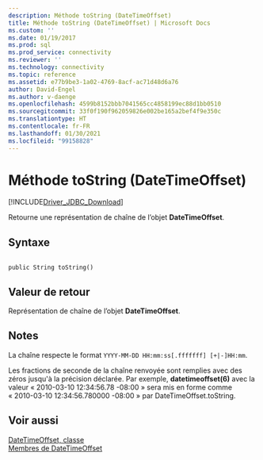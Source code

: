 ```yaml
---
description: Méthode toString (DateTimeOffset)
title: Méthode toString (DateTimeOffset) | Microsoft Docs
ms.custom: ''
ms.date: 01/19/2017
ms.prod: sql
ms.prod_service: connectivity
ms.reviewer: ''
ms.technology: connectivity
ms.topic: reference
ms.assetid: e77b9be3-1a02-4769-8acf-ac71d48d6a76
author: David-Engel
ms.author: v-daenge
ms.openlocfilehash: 4599b8152bbb7041565cc4858199ec88d1bb0510
ms.sourcegitcommit: 33f0f190f962059826e002be165a2bef4f9e350c
ms.translationtype: HT
ms.contentlocale: fr-FR
ms.lasthandoff: 01/30/2021
ms.locfileid: "99158828"
---
```

# <a name="tostring-method-datetimeoffset"></a>Méthode toString (DateTimeOffset)
[!INCLUDE[Driver_JDBC_Download](../../../includes/driver_jdbc_download.md)]

  Retourne une représentation de chaîne de l’objet **DateTimeOffset**.  
  
## <a name="syntax"></a>Syntaxe  
  
```  
  
public String toString()  
```  
  
## <a name="return-value"></a>Valeur de retour  
 Représentation de chaîne de l’objet **DateTimeOffset**.  
  
## <a name="remarks"></a>Notes  
 La chaîne respecte le format `YYYY-MM-DD HH:mm:ss[.fffffff] [+|-]HH:mm`.  
  
 Les fractions de seconde de la chaîne renvoyée sont remplies avec des zéros jusqu'à la précision déclarée. Par exemple, **datetimeoffset(6)** avec la valeur « 2010-03-10 12:34:56.78 -08:00 » sera mis en forme comme « 2010-03-10 12:34:56.780000 -08:00 » par DateTimeOffset.toString.  
  
## <a name="see-also"></a>Voir aussi  
 [DateTimeOffset, classe](../../../connect/jdbc/reference/datetimeoffset-class.md)   
 [Membres de DateTimeOffset](../../../connect/jdbc/reference/datetimeoffset-members.md)  
  
  
